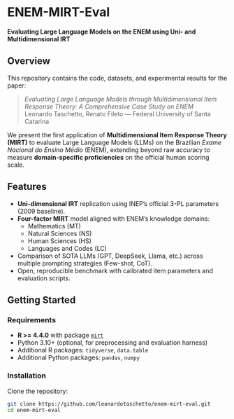 # ENEM-MIRT-Eval  
**Evaluating Large Language Models on the ENEM using Uni- and Multidimensional IRT**

## Overview  
This repository contains the code, datasets, and experimental results for the paper:  
> *Evaluating Large Language Models through Multidimensional Item Response Theory: A Comprehensive Case Study on ENEM*  
> Leonardo Taschetto, Renato Fileto — Federal University of Santa Catarina  

We present the first application of **Multidimensional Item Response Theory (MIRT)** to evaluate Large Language Models (LLMs) on the Brazilian *Exame Nacional do Ensino Médio* (ENEM), extending beyond raw accuracy to measure **domain-specific proficiencies** on the official human scoring scale.

## Features  
- **Uni-dimensional IRT** replication using INEP’s official 3-PL parameters (2009 baseline).  
- **Four-factor MIRT** model aligned with ENEM’s knowledge domains:  
  - Mathematics (MT)  
  - Natural Sciences (NS)  
  - Human Sciences (HS)  
  - Languages and Codes (LC)  
- Comparison of SOTA LLMs (GPT, DeepSeek, Llama, etc.) across multiple prompting strategies (Few-shot, CoT).  
- Open, reproducible benchmark with calibrated item parameters and evaluation scripts.

## Getting Started  

### Requirements  
- **R >= 4.4.0** with package [`mirt`](https://cran.r-project.org/package=mirt)  
- Python 3.10+ (optional, for preprocessing and evaluation harness)  
- Additional R packages: `tidyverse`, `data.table`  
- Additional Python packages: `pandas`, `numpy`  

### Installation  
Clone the repository:
```bash
git clone https://github.com/leonardotaschetto/enem-mirt-eval.git
cd enem-mirt-eval

